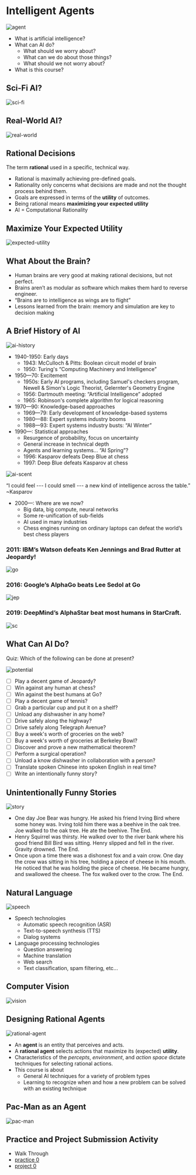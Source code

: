 # Intelligent Agents

![agent](https://github.com/btdobbs/COSC-440/blob/main/Topic/images/agent.png)

* What is artificial intelligence?
* What can AI do?
  * What should we worry about?
  * What can we do about those things?
  * What should we not worry about?
* What is this course?

## Sci-Fi AI?

![sci-fi](https://github.com/btdobbs/COSC-440/blob/main/Topic/images/sci-fi.png)

## Real-World AI?

![real-world](https://github.com/btdobbs/COSC-440/blob/main/Topic/images/real-world.png)

## Rational Decisions

The term **rational** used in a specific, technical way.

* Rational is maximally achieving pre-defined goals.
* Rationality only concerns what decisions are made and not the thought process behind them.
* Goals are expressed in terms of the **utility** of outcomes.
* Being rational means **maximizing your expected utility**
* AI = Computational Rationality

## Maximize Your Expected Utility

![expected-utility](https://github.com/btdobbs/COSC-440/blob/main/Topic/images/expected-utility.png)

## What About the Brain?

* Human brains are very good at making rational decisions, but not perfect.
* Brains aren’t as modular as software which makes them hard to reverse engineer.
* “Brains are to intelligence as wings are to flight”
* Lessons learned from the brain: memory and simulation are key to decision making

## A Brief History of AI

![ai-history](https://github.com/btdobbs/COSC-440/blob/main/Topic/images/ai-history.png)

* 1940-1950: Early days
  * 1943: McCulloch & Pitts: Boolean circuit model of brain
  * 1950: Turing's “Computing Machinery and Intelligence”
* 1950—70: Excitement
  * 1950s: Early AI programs, including Samuel's checkers program, Newell & Simon's Logic Theorist, Gelernter's Geometry Engine
  * 1956: Dartmouth meeting: “Artificial Intelligence” adopted
  * 1965: Robinson's complete algorithm for logical reasoning
* 1970—90: Knowledge-based approaches
  * 1969—79: Early development of knowledge-based systems
  * 1980—88: Expert systems industry booms
  * 1988—93: Expert systems industry busts: “AI Winter”
* 1990—: Statistical approaches
  * Resurgence of probability, focus on uncertainty
  * General increase in technical depth
  * Agents and learning systems... “AI Spring”?
  * 1996: Kasparov defeats Deep Blue at chess
  * 1997: Deep Blue defeats Kasparov at chess

![ai-scent](https://github.com/btdobbs/COSC-440/blob/main/Topic/images/ai-scent.png)

“I could feel --- I could smell --- a new kind of intelligence across the table.” ~Kasparov

* 2000—: Where are we now?
  * Big data, big compute, neural networks
  * Some re-unification of sub-fields
  * AI used in many industries
  * Chess engines running on ordinary laptops can defeat the world’s best chess players

### 2011: IBM’s Watson defeats Ken Jennings and Brad Rutter at Jeopardy!

![go](https://github.com/btdobbs/COSC-440/blob/main/Topic/images/go.png)

### 2016: Google’s AlphaGo beats Lee Sedol at Go

![jep](https://github.com/btdobbs/COSC-440/blob/main/Topic/images/jep.png)

### 2019: DeepMind’s AlphaStar beat most humans in StarCraft.

![sc](https://github.com/btdobbs/COSC-440/blob/main/Topic/images/sc.png)

## What Can AI Do?

Quiz: Which of the following can be done at present?

![potential](https://github.com/btdobbs/COSC-440/blob/main/Topic/images/potential.png)

- [ ] Play a decent game of Jeopardy?
- [ ] Win against any human at chess?
- [ ] Win against the best humans at Go?
- [ ] Play a decent game of tennis?
- [ ] Grab a particular cup and put it on a shelf?
- [ ] Unload any dishwasher in any home?
- [ ] Drive safely along the highway?
- [ ] Drive safely along Telegraph Avenue?
- [ ] Buy a week's worth of groceries on the web?
- [ ] Buy a week's worth of groceries at Berkeley Bowl?
- [ ] Discover and prove a new mathematical theorem?
- [ ] Perform a surgical operation?
- [ ] Unload a know dishwasher in collaboration with a person?
- [ ] Translate spoken Chinese into spoken English in real time?
- [ ] Write an intentionally funny story?

## Unintentionally Funny Stories

![story](https://github.com/btdobbs/COSC-440/blob/main/Topic/images/story.png)

* One day Joe Bear was hungry. He asked his friend Irving Bird where some honey was. Irving told him there was a beehive in the oak tree. Joe walked to the oak tree. He ate the beehive. The End.
* Henry Squirrel was thirsty. He walked over to the river bank where his good friend Bill Bird was sitting. Henry slipped and fell in the river. Gravity drowned. The End.
* Once upon a time there was a dishonest fox and a vain crow. One day the crow was sitting in his tree, holding a piece of cheese in his mouth. He noticed that he was holding the piece of cheese. He became hungry, and swallowed the cheese. The fox walked over to the crow. The End.

## Natural Language

![speech](https://github.com/btdobbs/COSC-440/blob/main/Topic/images/speech.png)

* Speech technologies
  * Automatic speech recognition (ASR)
  * Text-to-speech synthesis (TTS)
  * Dialog systems
* Language processing technologies
  * Question answering
  * Machine translation
  * Web search
  * Text classification, spam filtering, etc...

## Computer Vision

![vision](https://github.com/btdobbs/COSC-440/blob/main/Topic/images/vision.png)

## Designing Rational Agents

![rational-agent](https://github.com/btdobbs/COSC-440/blob/main/Topic/images/rational-agent.png)

* An **agent** is an entity that perceives and acts.
* A **rational agent** selects actions that maximize its (expected) **utility**.
* Characteristics of the *percepts*, *environment*, and *action space* dictate techniques for selecting rational actions.
* This course is about
  * General AI techniques for a variety of problem types
  * Learning to recognize when and how a new problem can be solved with an existing technique

## Pac-Man as an Agent

![pac-man](https://github.com/btdobbs/COSC-440/blob/main/Topic/images/pac-man.png)

## Practice and Project Submission Activity

* Walk Through
 *  [practice 0](https://github.com/btdobbs/COSC-440/blob/main/Practice/00/README.md)
 *  [project 0](https://github.com/btdobbs/COSC-440/blob/main/Project/00/README.md)
